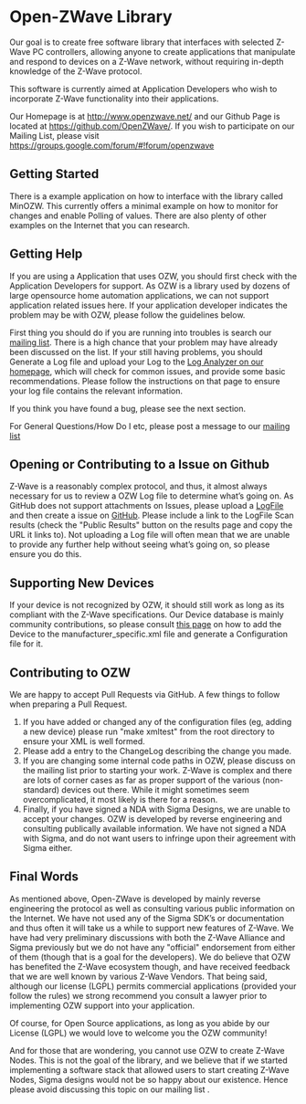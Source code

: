 Open-ZWave Library
==================

Our goal is to create free software library that interfaces with selected Z-Wave PC controllers, allowing anyone to create applications that manipulate and respond to devices on a Z-Wave network, without requiring in-depth knowledge of the Z-Wave protocol.

This software is currently aimed at Application Developers who wish to incorporate Z-Wave functionality into their applications.

Our Homepage is at http://www.openzwave.net/ and our Github Page is located at https://github.com/OpenZWave/. If you wish to participate on our Mailing List, please visit https://groups.google.com/forum/#!forum/openzwave

## Getting Started
There is a example application on how to interface with the library called MinOZW. This currently offers a minimal example on how to monitor for changes and enable Polling of values. There are also plenty of other examples on the Internet that you can research. 

## Getting Help
If you are using a Application that uses OZW, you should first check with the Application Developers for support. As OZW is a library used by dozens of large opensource home automation applications, we can not support application related issues here. If your application developer indicates the problem may be with OZW, please follow the guidelines below. 

First thing you should do if you are running into troubles is search our [mailing list](https://groups.google.com/forum/#!forum/openzwave). There is a high chance that your problem may have already been discussed on the list. 
If your still having problems, you should Generate a Log file and upload your Log to the [Log Analyzer on our homepage](http://www.openzwave.com/log-analyzer), which will check for common issues, and provide some basic recommendations. Please follow the instructions on that page to ensure your log file contains the relevant information. 

If you think you have found a bug, please see the next section. 

For General Questions/How Do I etc, please post a message to our [mailing list](https://groups.google.com/forum/#!forum/openzwave)

## Opening or Contributing to a Issue on Github
Z-Wave is a reasonably complex protocol, and thus, it almost always necessary for us to review a OZW Log file to determine what’s going on. As GitHub does not support attachments on Issues, please upload a [LogFile](http://www.openzwave.com/log-analyzer) and then create a issue on [GitHub](https://github.com/OpenZWave/open-zwave/issues). Please include a link to the LogFile Scan results (check the "Public Results" button on the results page and copy the URL it links to). 
Not uploading a Log file will often mean that we are unable to provide any further help without seeing what’s going on, so please ensure you do this. 

## Supporting New Devices
If your device is not recognized by OZW, it should still work as long as its compliant with the Z-Wave specifications. Our Device database is mainly community contributions, so please consult [this page](https://github.com/OpenZWave/open-zwave/wiki/Adding-Devices) on how to add the Device to the manufacturer_specific.xml file and generate a Configuration file for it. 

## Contributing to OZW
We are happy to accept Pull Requests via GitHub. A few things to follow when preparing a Pull Request. 

1. If you have added or changed any of the configuration files (eg, adding a new device) please run "make xmltest" from the root directory to ensure your XML is well formed. 
2. Please add a entry to the ChangeLog describing the change you made. 
3. If you are changing some internal code paths in OZW, please discuss on the mailing list prior to starting your work. Z-Wave is complex and there are lots of corner cases as far as proper support of the various (non-standard) devices out there. While it might sometimes seem overcomplicated, it most likely is there for a reason. 
4. Finally, if you have signed a NDA with Sigma Designs, we are unable to accept your changes. OZW is developed by reverse engineering and consulting publically available information. We have not signed a NDA with Sigma, and do not want users to infringe upon their agreement with Sigma either. 

## Final Words
As mentioned above, Open-ZWave is developed by mainly reverse engineering the protocol as well as consulting various public information on the Internet. We have not used any of the Sigma SDK’s or documentation and thus often it will take us a while to support new features of Z-Wave. 
We have had very preliminary discussions with both the Z-Wave Alliance and Sigma previously but we do not have any "official" endorsement from either of them (though that is a goal for the developers). We do believe that OZW has benefited the Z-Wave ecosystem though, and have received feedback that we are well known by various Z-Wave Vendors. 
That being said, although our license (LGPL) permits commercial applications (provided your follow the rules) we strong recommend you consult a lawyer prior to implementing OZW support into your application. 

Of course, for Open Source applications, as long as you abide by our License (LGPL) we would love to welcome you the OZW community!

And for those that are wondering, you cannot use OZW to create Z-Wave Nodes. This is not the goal of the library, and we believe that if we started implementing a software stack that allowed users to start creating Z-Wave Nodes, Sigma designs would not be so happy about our existence. Hence please avoid discussing this topic on our mailing list . 

